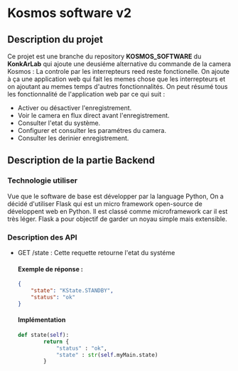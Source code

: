 # Kosmos software v2
## Description du projet
Ce projet est une branche du repository **KOSMOS_SOFTWARE** du **KonkArLab** qui ajoute une deusiéme alternative du commande de la camera Kosmos : La controle par les interrepteurs reed reste fonctionelle. On ajoute à ça une application web qui fait les memes chose que les interrepteurs et on ajoutant au memes temps d'autres fonctionnalités.
On peut résumé tous les fonctionnalité de l'application web par ce qui suit :
-   Activer ou désactiver l'enregistrement.
-   Voir le camera en flux direct avant l'enregistrement.
-   Consulter l'etat du système.
-   Configurer et consulter les paramétres du camera.
-   Consulter les derinier enregistrement.
## Description de la partie Backend
### Technologie utiliser
Vue que le software de base est développer par la language Python, On a décidé d'utiliser Flask qui est un micro framework open-source de développent web en Python. Il est classé comme microframework car il est très léger. Flask a pour objectif de garder un noyau simple mais extensible.

### Description des API
-   GET /state :
    Cette requette retourne l'etat du systéme
    #### Exemple de réponse :
    ```json
    {
        "state": "KState.STANDBY",
        "status": "ok"
    }
    ```

    #### Implémentation
    ```python
    def state(self):
            return {
                "status" : "ok",
                "state" : str(self.myMain.state)
            }
    ```

